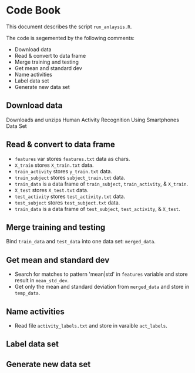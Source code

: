 # Code Book

This document describes the script `run_anlaysis.R`.

The code is segemented by the following comments:

- Download data
- Read & convert to data frame
- Merge training and testing
- Get mean and standard dev
- Name activities
- Label data set
- Generate new data set

## Download data

Downloads and unzips Human Activity Recognition Using Smartphones Data Set 

## Read & convert to data frame

- `features` var stores `features.txt` data as chars. 
- `X_train` stores `X_train.txt` data.
- `train_activity` stores `y_train.txt` data.
- `train_subject` stores `subject_train.txt` data.
- `train_data` is a data frame of `train_subject`, `train_activity`, & `X_train`. 
- `X_test` stores `X_test.txt` data.
- `test_activity` stores `test_activity.txt` data.
- `test_subject` stores `test_subject.txt` data.
- `train_data` is a data frame of `test_subject`, `test_activity`, & `X_test`. 

## Merge training and testing

Bind `train_data` and `test_data` into one data set: `merged_data`.

## Get mean and standard dev

 - Search for matches to pattern 'mean|std' in `features` variable and store result in `mean_std_dev`.
 - Get only the mean and standard deviation from `merged_data` and store in `temp_data`.

## Name activities

- Read file `activity_labels.txt` and store in varaible `act_labels`.

## Label data set


## Generate new data set


